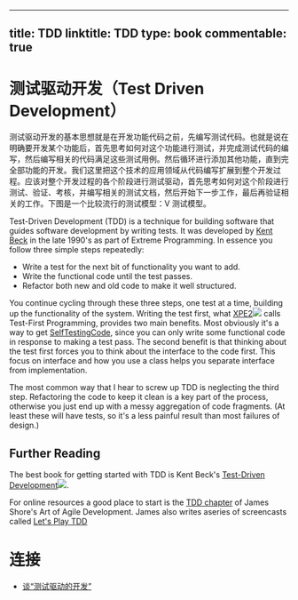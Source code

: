 
---
title: TDD
linktitle: TDD
type: book
commentable: true
---

# 测试驱动开发（Test Driven Development）

测试驱动开发的基本思想就是在开发功能代码之前，先编写测试代码。也就是说在明确要开发某个功能后，首先思考如何对这个功能进行测试，并完成测试代码的编写，然后编写相关的代码满足这些测试用例。然后循环进行添加其他功能，直到完全部功能的开发。我们这里把这个技术的应用领域从代码编写扩展到整个开发过程。应该对整个开发过程的各个阶段进行测试驱动，首先思考如何对这个阶段进行测试、验证、考核，并编写相关的测试文档，然后开始下一步工作，最后再验证相关的工作。下图是一个比较流行的测试模型：V 测试模型。

Test-Driven Development (TDD) is a technique for building software that guides software development by writing tests. It was developed by [Kent Beck](https://twitter.com/KentBeck) in the late 1990's as part of Extreme Programming. In essence you follow three simple steps repeatedly:

- Write a test for the next bit of functionality you want to add.
- Write the functional code until the test passes.
- Refactor both new and old code to make it well structured.

You continue cycling through these three steps, one test at a time, building up the functionality of the system. Writing the test first, what [XPE2](http://www.amazon.com/gp/product/0321278658?ie=UTF8&tag=martinfowlerc-20&linkCode=as2&camp=1789&creative=9325&creativeASIN=0321278658)![](http://www.assoc-amazon.com/e/ir?t=martinfowlerc-20&l=as2&o=1&a=0321601912) calls Test-First Programming, provides two main benefits. Most obviously it's a way to get [SelfTestingCode](http://martinfowler.com/bliki/SelfTestingCode.html), since you can only write some functional code in response to making a test pass. The second benefit is that thinking about the test first forces you to think about the interface to the code first. This focus on interface and how you use a class helps you separate interface from implementation.

The most common way that I hear to screw up TDD is neglecting the third step. Refactoring the code to keep it clean is a key part of the process, otherwise you just end up with a messy aggregation of code fragments. (At least these will have tests, so it's a less painful result than most failures of design.)

## Further Reading

The best book for getting started with TDD is Kent Beck's [Test-Driven Development](http://www.amazon.com/gp/product/0321146530?ie=UTF8&tag=martinfowlerc-20&linkCode=as2&camp=1789&creative=9325&creativeASIN=0321146530)![](http://www.assoc-amazon.com/e/ir?t=martinfowlerc-20&l=as2&o=1&a=0321601912).

For online resources a good place to start is the [TDD chapter](http://www.jamesshore.com/Agile-Book/test_driven_development.html) of James Shore's Art of Agile Development. James also writes aseries of screencasts called [Let's Play TDD](http://www.jamesshore.com/Blog/Lets-Play)

# 连接

- [谈“测试驱动的开发”](http://www.yinwang.org/blog-cn/2013/04/07/test-driven-dev)

    